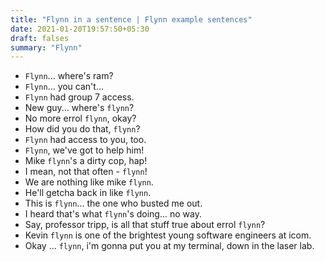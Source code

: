 ```yaml
---
title: "Flynn in a sentence | Flynn example sentences"
date: 2021-01-20T19:57:50+05:30
draft: falses
summary: "Flynn"
---
```

- `Flynn`... where's ram?
- `Flynn`... you can't...
- `Flynn` had group 7 access.
- New guy... where's `flynn`?
- No more errol `flynn`, okay?
- How did you do that, `flynn`?
- `Flynn` had access to you, too.
- `Flynn`, we've got to help him!
- Mike `flynn`'s a dirty cop, hap!
- I mean, not that often - `flynn`!
- We are nothing like mike `flynn`.
- He'll getcha back in like `flynn`.
- This is `flynn`... the one who busted me out.
- I heard that's what `flynn`'s doing... no way.
- Say, professor tripp, is all that stuff true about errol `flynn`?
- Kevin `flynn` is one of the brightest young software engineers at icom.
- Okay ... `flynn`, i'm gonna put you at my terminal, down in the laser lab.
                 
